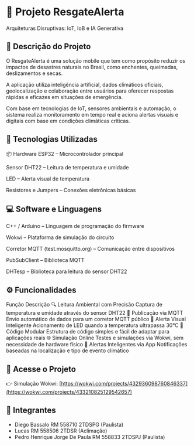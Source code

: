# 📱 Projeto ResgateAlerta
Arquiteturas Disruptivas: IoT, IoB e IA Generativa

## 🎯 Descrição do Projeto
O ResgateAlerta é uma solução mobile que tem como propósito reduzir os impactos de desastres naturais no Brasil, como enchentes, queimadas, deslizamentos e secas.

A aplicação utiliza inteligência artificial, dados climáticos oficiais, geolocalização e colaboração entre usuários para oferecer respostas rápidas e eficazes em situações de emergência.

Com base em tecnologias de IoT, sensores ambientais e automação, o sistema realiza monitoramento em tempo real e aciona alertas visuais e digitais com base em condições climáticas críticas.

## 🧠 Tecnologias Utilizadas
📦 Hardware
ESP32 – Microcontrolador principal

Sensor DHT22 – Leitura de temperatura e umidade

LED – Alerta visual de temperatura

Resistores e Jumpers – Conexões eletrônicas básicas
 
## 💻 Software e Linguagens
C++ / Arduino – Linguagem de programação do firmware

Wokwi – Plataforma de simulação do circuito

Corretor MQTT (test.mosquitto.org) – Comunicação entre dispositivos

PubSubClient – Biblioteca MQTT

DHTesp – Biblioteca para leitura do sensor DHT22

## ⚙️ Funcionalidades
Função	Descrição
🔍 Leitura Ambiental com Precisão	Captura de temperatura e umidade através do sensor DHT22
📡 Publicação via MQTT	Envio automático de dados para um corretor MQTT público
🚨 Alerta Visual Inteligente	Acionamento de LED quando a temperatura ultrapassa 30°C
🧩 Código Modular	Estrutura de código simples e fácil de adaptar para aplicações reais
🌐 Simulação Online	Testes e simulações via Wokwi, sem necessidade de hardware físico
📱 Alertas Inteligentes via App	Notificações baseadas na localização e tipo de evento climático

## 🔗 Acesse o Projeto
👉 Simulação Wokwi:
[https://wokwi.com/projects/432936098760846337](https://wokwi.com/projects/433210825129542657)

## 👥 Integrantes

- Diego Bassalo RM 558710 2TDSPG (Paulista)
- Lucas  RM 558506 2TDSR (Aclimação)
- Pedro Henrique Jorge De Paula RM 558833 2TDSPJ (Paulista)
